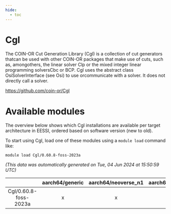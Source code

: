 ```yaml
---
hide:
  - toc
---
```


Cgl
===


The COIN-OR Cut Generation Library (Cgl) is a collection of cut generators thatcan be used with other COIN-OR packages that make use of cuts, such as, amongothers, the linear solver Clp or the mixed integer linear programming solversCbc or BCP. Cgl uses the abstract class OsiSolverInterface (see Osi) to use orcommunicate with a solver. It does not directly call a solver.

https://github.com/coin-or/Cgl
# Available modules


The overview below shows which Cgl installations are available per target architecture in EESSI, ordered based on software version (new to old).

To start using Cgl, load one of these modules using a `module load` command like:

```shell
module load Cgl/0.60.8-foss-2023a
```

*(This data was automatically generated on Tue, 04 Jun 2024 at 15:50:59 UTC)*  

| |aarch64/generic|aarch64/neoverse_n1|aarch64/neoverse_v1|x86_64/generic|x86_64/amd/zen2|x86_64/amd/zen3|x86_64/intel/haswell|x86_64/intel/skylake_avx512|
| :---: | :---: | :---: | :---: | :---: | :---: | :---: | :---: | :---: |
|Cgl/0.60.8-foss-2023a|x|x|x|x|x|x|x|x|
